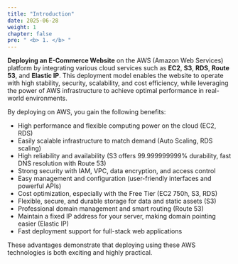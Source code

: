 ```yaml
---
title: "Introduction"
date: 2025-06-28
weight: 1
chapter: false
pre: " <b> 1. </b> "
---
```


**Deploying an E-Commerce Website** on the AWS (Amazon Web Services) platform by integrating various cloud services such as **EC2**, **S3**, **RDS**, **Route 53**, and **Elastic IP**. This deployment model enables the website to operate with high stability, security, scalability, and cost efficiency, while leveraging the power of AWS infrastructure to achieve optimal performance in real-world environments.

By deploying on AWS, you gain the following benefits:

- High performance and flexible computing power on the cloud (EC2, RDS)  
- Easily scalable infrastructure to match demand (Auto Scaling, RDS scaling)  
- High reliability and availability (S3 offers 99.999999999% durability, fast DNS resolution with Route 53)  
- Strong security with IAM, VPC, data encryption, and access control  
- Easy management and configuration (user-friendly interfaces and powerful APIs)  
- Cost optimization, especially with the Free Tier (EC2 750h, S3, RDS)  
- Flexible, secure, and durable storage for data and static assets (S3)  
- Professional domain management and smart routing (Route 53)  
- Maintain a fixed IP address for your server, making domain pointing easier (Elastic IP)  
- Fast deployment support for full-stack web applications  

These advantages demonstrate that deploying using these AWS technologies is both exciting and highly practical.

